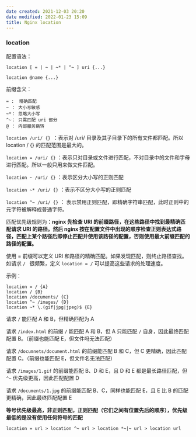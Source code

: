 ```yaml
---
date created: 2021-12-03 20:20
date modified: 2022-01-23 15:09
title: Nginx location
---
```

### location

配置语法：

`location [ = | ~ | ~* | ^~ ] uri {...}`

`location @name {...}`

前缀含义：

```
= :  精确匹配
~ ： 大小写敏感
~*： 忽略大小写
^~： 只需匹配 uri 部分
@ ： 内部服务跳转
```

`location /uri/ {} `：表示对 /uri/ 目录及其子目录下的所有文件都匹配。所以 location / {} 的匹配范围是最大的。

`location = /uri/ {}` ：表示只对目录或文件进行匹配，不对目录中的文件和字母进行匹配。所以一般只用来做文件匹配。

`location ~ /uri/ {}` ：表示区分大小写的正则匹配

`location ~* /uri/ {}` ：表示不区分大小写的正则匹配

`location ^~ /uri/ {}`  ： 表示禁用正则匹配，即精确字符串匹配，此时正则中的元字符被解释成普通字符。

匹配优先级规则为：**nginx 先检查 URI 的前缀路径，在这些路径中找到最精确匹配请求 URI 的路径。然后 nginx 按在配置文件中出现的顺序检查正则表达式路径，匹配上某个路径后即停止匹配并使用该路径的配置，否则使用最大前缀匹配的路径的配置。**

使用 = 前缀可以定义 URI 和路径的精确匹配。如果发现匹配，则终止路径查找。如请求 `/ ` 很频繁，定义 `location = /` 可以提高这些请求的处理速度。

示例：

```
location = / {A}
location / {B}
location /documents/ {C}
location ^~ /images/ {D}
location ~* \.(gif|jpg|jpeg)$ {E}
```

请求 `/` 能匹配 A 和 B，但精确匹配为 A

请求 `/index.html` 的前缀 `/` 能匹配 A 和 B，但 A 只能匹配 `/` 自身，因此最终匹配配置 B。（前缀也能匹配 E，但文件吗无法匹配）

请求 `/documnets/document.html` 的前缀能匹配 B 和 C，但 C 更精确，因此匹配配置 C。（前缀也能匹配 E，但文件名无法匹配）

请求 `/images/1.gif` 的前缀能匹配 B、D 和 E，且 D 和 E 都是最长路径匹配，但 `^~` 优先级更高，因此匹配配置 D

请求 `/documents/1.jpg` 的前缀能匹配 B、C，同样也能匹配 E，且 E 比 B 的匹配更精确，因此最终匹配配置 E

**等号优先级最高，非正则匹配，正则匹配（它们之间有位置先后的顺序），优先级最低的是没有使用任何符号的匹配**

`location = url > location ^~ url > location *~|~ url > location url`